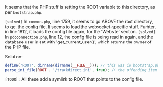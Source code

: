 It seems that the PHP stuff is setting the ROOT variable to this directory, as per `bootstrap.php`.

`[solved]` In `common.php`, line 1759, it seems to go ABOVE the root directory, to get the config file. It seems to load the websocket-specific stuff. Furhter, in line 1812, it loads the config file again, for the 'Website' section.
`[solved]` In `pdoconnection.php`, line 12, the config file is being read in again, and the database user is set with 'get_current_user()', which returns the owner of the PHP file.

Solution:

```php
define('ROOT', dirname(dirname(__FILE__))); // this was in bootstrap.php
parse_ini_file(ROOT . '/trackdirect.ini', true); // the offending item described above.
```

`[TODO]:` All these  add a symlink to ROOT that points to the config file.
